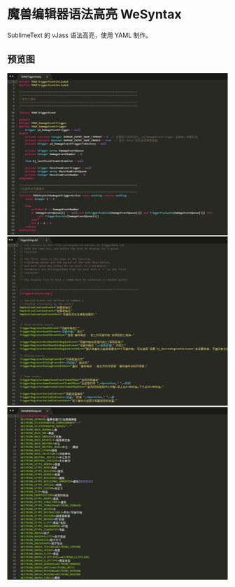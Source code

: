 # 魔兽编辑器语法高亮 WeSyntax
SublimeText 的 vJass 语法高亮，使用 YAML 制作。

## 预览图
![vJass](https://raw.githubusercontent.com/yefq/WeSyntax/master/_images/vJass.png)
![TriggerString](https://raw.githubusercontent.com/yefq/WeSyntax/master/_images/TriggerString.png)
![WorldEditString](https://raw.githubusercontent.com/yefq/WeSyntax/master/_images/WorldEditString.png)
